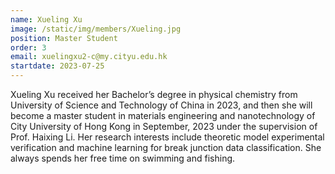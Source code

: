 ```yaml
---
name: Xueling Xu
image: /static/img/members/Xueling.jpg
position: Master Student
order: 3
email: xuelingxu2-c@my.cityu.edu.hk
startdate: 2023-07-25
---
```

Xueling Xu received her Bachelor’s degree in physical chemistry from University of Science and Technology of China in 2023, and then she will become a master student in materials engineering and nanotechnology of City University of Hong Kong in September, 2023 under the supervision of Prof. Haixing Li. Her research interests include theoretic model experimental verification and machine learning for break junction data classification. She always spends her free time on swimming and fishing.
